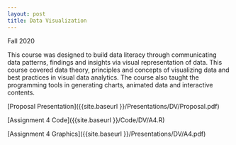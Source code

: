 ```yaml
---
layout: post
title: Data Visualization
---
```


Fall 2020

This course was designed to build data literacy through communicating data patterns, findings and insights via visual representation of data. This course covered data theory, principles and concepts of visualizing data and best practices in visual data analytics. The course also taught the programming tools in generating charts, animated data and interactive contents.

[Proposal Presentation]({{site.baseurl }}/Presentations/DV/Proposal.pdf)


[Assignment 4 Code]({{site.baseurl }}/Code/DV/A4.R)


[Assignment 4 Graphics]({{site.baseurl }}/Presentations/DV/A4.pdf)
